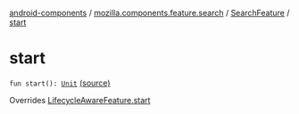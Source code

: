 [android-components](../../index.md) / [mozilla.components.feature.search](../index.md) / [SearchFeature](index.md) / [start](./start.md)

# start

`fun start(): `[`Unit`](https://kotlinlang.org/api/latest/jvm/stdlib/kotlin/-unit/index.html) [(source)](https://github.com/mozilla-mobile/android-components/blob/master/components/feature/search/src/main/java/mozilla/components/feature/search/SearchFeature.kt#L37)

Overrides [LifecycleAwareFeature.start](../../mozilla.components.support.base.feature/-lifecycle-aware-feature/start.md)

